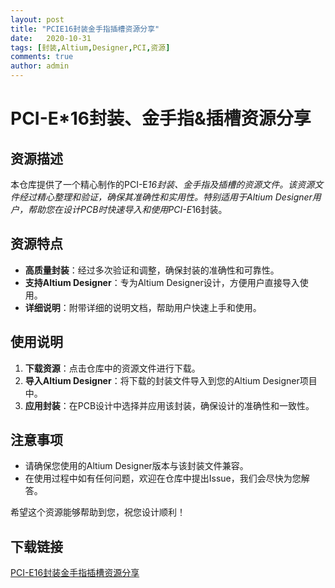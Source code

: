```yaml
---
layout: post
title: "PCIE16封装金手指插槽资源分享"
date:   2020-10-31
tags: [封装,Altium,Designer,PCI,资源]
comments: true
author: admin
---
```

# PCI-E*16封装、金手指&插槽资源分享

## 资源描述

本仓库提供了一个精心制作的PCI-E*16封装、金手指及插槽的资源文件。该资源文件经过精心整理和验证，确保其准确性和实用性。特别适用于Altium Designer用户，帮助您在设计PCB时快速导入和使用PCI-E*16封装。

## 资源特点

- **高质量封装**：经过多次验证和调整，确保封装的准确性和可靠性。
- **支持Altium Designer**：专为Altium Designer设计，方便用户直接导入使用。
- **详细说明**：附带详细的说明文档，帮助用户快速上手和使用。

## 使用说明

1. **下载资源**：点击仓库中的资源文件进行下载。
2. **导入Altium Designer**：将下载的封装文件导入到您的Altium Designer项目中。
3. **应用封装**：在PCB设计中选择并应用该封装，确保设计的准确性和一致性。

## 注意事项

- 请确保您使用的Altium Designer版本与该封装文件兼容。
- 在使用过程中如有任何问题，欢迎在仓库中提出Issue，我们会尽快为您解答。

希望这个资源能够帮助到您，祝您设计顺利！

## 下载链接

[PCI-E16封装金手指插槽资源分享](https://pan.quark.cn/s/da06bb684869)